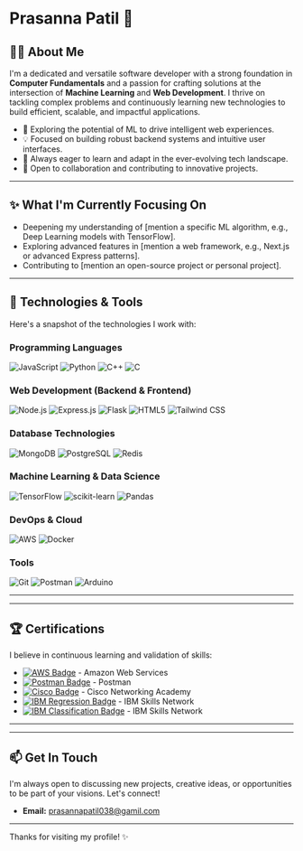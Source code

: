# Prasanna Patil 👋

## 👨‍💻 About Me

I'm a dedicated and versatile software developer with a strong foundation in **Computer Fundamentals** and a passion for crafting solutions at the intersection of **Machine Learning** and **Web Development**. I thrive on tackling complex problems and continuously learning new technologies to build efficient, scalable, and impactful applications.

*   🧠 Exploring the potential of ML to drive intelligent web experiences.
*   💡 Focused on building robust backend systems and intuitive user interfaces.
*   🌱 Always eager to learn and adapt in the ever-evolving tech landscape.
*   🤝 Open to collaboration and contributing to innovative projects.

---

## ✨ What I'm Currently Focusing On

*   Deepening my understanding of [mention a specific ML algorithm, e.g., Deep Learning models with TensorFlow].
*   Exploring advanced features in [mention a web framework, e.g., Next.js or advanced Express patterns].
*   Contributing to [mention an open-source project or personal project].

---

## 🔧 Technologies & Tools

Here's a snapshot of the technologies I work with:

### **Programming Languages**
![JavaScript](https://img.shields.io/badge/JavaScript-F7DF1E?style=for-the-badge&logo=javascript&logoColor=black)
![Python](https://img.shields.io/badge/Python-3776AB?style=for-the-badge&logo=python&logoColor=white)
![C++](https://img.shields.io/badge/C%2B%2B-00599C?style=for-the-badge&logo=c%2B%2B&logoColor=white)
![C](https://img.shields.io/badge/C-00599C?style=for-the-badge&logo=c&logoColor=white)

### **Web Development (Backend & Frontend)**
![Node.js](https://img.shields.io/badge/Node.js-43853D?style=for-the-badge&logo=nodejs&logoColor=white)
![Express.js](https://img.shields.io/badge/Express-000000?style=for-the-badge&logo=express&logoColor=white)
![Flask](https://img.shields.io/badge/Flask-000000?style=for-the-badge&logo=flask&logoColor=white)
![HTML5](https://img.shields.io/badge/HTML5-E34F26?style=for-the-badge&logo=html5&logoColor=white)
![Tailwind CSS](https://img.shields.io/badge/Tailwind_CSS-38B2AC?style=for-the-badge&logo=tailwind-css&logoColor=white)
<!-- Add React/Vue/Angular etc. if you use them -->

### **Database Technologies**
![MongoDB](https://img.shields.io/badge/MongoDB-4EA94B?style=for-the-badge&logo=mongodb&logoColor=white)
![PostgreSQL](https://img.shields.io/badge/PostgreSQL-316192?style=for-the-badge&logo=postgresql&logoColor=white)
![Redis](https://img.shields.io/badge/Redis-DC382D?style=for-the-badge&logo=redis&logoColor=white)

### **Machine Learning & Data Science**
![TensorFlow](https://img.shields.io/badge/TensorFlow-FF6F00?style=for-the-badge&logo=tensorflow&logoColor=white)
![scikit-learn](https://img.shields.io/badge/scikit--learn-F7931E?style=for-the-badge&logo=scikit-learn&logoColor=white)
![Pandas](https://img.shields.io/badge/Pandas-2C2D72?style=for-the-badge&logo=pandas&logoColor=white)
<!-- Add NumPy, Matplotlib, etc. if you use them -->

### **DevOps & Cloud**
![AWS](https://img.shields.io/badge/AWS-232F3E?style=for-the-badge&logo=amazon-aws&logoColor=white)
![Docker](https://img.shields.io/badge/Docker-2CA5E0?style=for-the-badge&logo=docker&logoColor=white)

### **Tools**
![Git](https://img.shields.io/badge/Git-F05032?style=for-the-badge&logo=git&logoColor=white)
![Postman](https://img.shields.io/badge/Postman-FF6C37?style=for-the-badge&logo=postman&logoColor=white)
![Arduino](https://img.shields.io/badge/Arduino-00979D?style=for-the-badge&logo=Arduino&logoColor=white)
<!-- Add VSCode, Linux, etc. if you use them -->

---


---

## 🏆 Certifications

I believe in continuous learning and validation of skills:

*   <a href="https://drive.google.com/file/d/1pNNYpnbwaXL6zhaZ6MUVFBv6mC9ZyY3N/view?usp=sharing"><img src="https://img.shields.io/badge/AWS%20Certified%20Cloud%20Practitioner-232F3E?style=flat-square&logo=amazon-aws&logoColor=white" alt="AWS Badge"/></a> - Amazon Web Services
*   <a href="https://drive.google.com/file/d/1lmDaBs5o0OBi6GJb3vUdZQQ_thCg3zeE/view?usp=sharing"><img src="https://img.shields.io/badge/Postman%20API%20Fundamentals-FF6C37?style=flat-square&logo=postman&logoColor=white" alt="Postman Badge"/></a> - Postman
*   <a href="https://drive.google.com/file/d/1QXtJZH_xRJa4p5JqrXCq7XU41kRxdlI6/view?usp=sharing"><img src="https://img.shields.io/badge/Networking%20Basics-1BA0D7?style=flat-square&logo=cisco&logoColor=white" alt="Cisco Badge"/></a> - Cisco Networking Academy
*   <a href="https://drive.google.com/file/d/1Hd57wu1BQuuDfA6AxyLdzRxG6JFfcI0a/view?usp=sharing"><img src="https://img.shields.io/badge/Supervised%20Learning:%20Regression-052FAD?style=flat-square&logo=ibm&logoColor=white" alt="IBM Regression Badge"/></a> - IBM Skills Network
*   <a href="https://drive.google.com/file/d/13f2TCyHN8Bi14zlJwI7xf6YtJWIOK3mZ/view?usp=sharing"><img src="https://img.shields.io/badge/Supervised%20Learning:%20Classification-052FAD?style=flat-square&logo=ibm&logoColor=white" alt="IBM Classification Badge"/></a> - IBM Skills Network

---





---

## 📫 Get In Touch

I'm always open to discussing new projects, creative ideas, or opportunities to be part of your visions. Let's connect!

*   **Email:** [prasannapatil038@gamil.com](mailto:prasannapatil038@gamil.com)

---

Thanks for visiting my profile! ✨